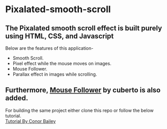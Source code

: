 # Pixalated-smooth-scroll
## The Pixalated smooth scroll effect is built purely using HTML, CSS, and Javascript
Below are the features of this application-
- Smooth Scroll.
- Pixel effect while the mouse moves on images.
- Mouse Follower.
- Parallax effect in images while scrolling.
## Furthermore, [Mouse Follower](https://github.com/Cuberto/mouse-follower) by cuberto is also added.

For building the same project either clone this repo or follow the below tutorial.<br>
[Tutorial By Conor Bailey](https://www.youtube.com/watch?v=EECuqqoMrW8&t=761s)
